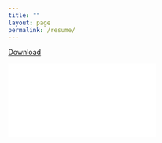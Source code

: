 ```yaml
---
title: ""
layout: page
permalink: /resume/
---
```

[Download](/assets/MSR-CV-sept5-2020.pdf)



<div class="pdf-embed-container">
  <iframe src="{{ "/assets/MSR-CV-sept5-2020.pdf" | relative_url }}" frameborder="0" allowfullscreen=""></iframe>
</div>
